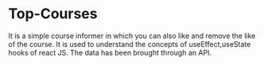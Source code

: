 # Top-Courses
It is a simple course informer in which you can also like and remove the like of the course. It is used to understand the concepts of useEffect,useState hooks of react JS. The data has been brought through an API.
